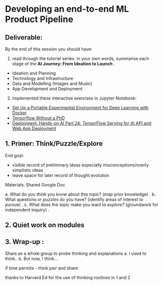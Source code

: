 # Developing an end-to-end ML Product Pipeline 

## Deliverable: 
By the end of this session you should have:   

1. read through the tutorial series. in your own words, summarise each stage of the **AI Journey: From Ideation to Launch** . 
- Ideation and Planning
- Technology and Infrastructure
- Data and Modelling (Images and Music)
- App Development and Deployment

2. implemented these interactive exercises in Jupyter Notebook:
- [Set Up a Portable Experimental Environment for Deep Learning with Docker](https://software.intel.com/en-us/articles/hands-on-ai-part-10-set-up-a-portable-experimental-environment-for-deep-learning-with)
- [Tensorflow Without a PhD](https://codelabs.developers.google.com/codelabs/cloud-tensorflow-mnist/index.html?index=..%2F..%2Findex#0)
- [Deployment: Hands-on AI Part 24: TensorFlow Serving for AI API and Web App Deployment](https://software.intel.com/en-us/articles/hands-on-ai-part-24-tensorflow-serving-for-ai-api-and-web-app-deployment)

## 1. Primer: Think/Puzzle/Explore 

End goal: 
- visible record of preliminary ideas especially misconceptions/overly simplistic ideas
- leave space for later record of thought evolution

Materials: Shared Google Doc

a. What do you *think* you know about this topic? (map prior knowledge) . 
b. What questions or *puzzles* do you have? (identify areas of interest to pursue) . 
c. What does the topic make you want to *explore?* (groundwork for independent inquiry) . 

## 2. Quiet work on modules 

## 3. Wrap-up : 

Share as a whole group to probe thinking and explanations
a. I used to think..
b. But now, I think...

if time permits - think pair and share

thanks to Harvard Ed for the use of thinking routines in 1 and 2
